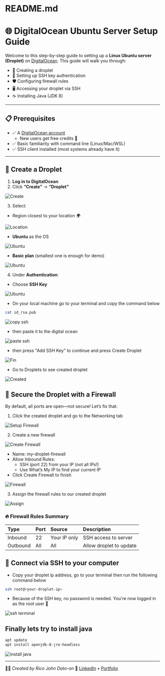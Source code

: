# README.md

# 🌐 DigitalOcean Ubuntu Server Setup Guide

Welcome to this step-by-step guide to setting up a **Linux Ubuntu server (Droplet)** on [DigitalOcean](https://www.digitalocean.com/). This guide will walk you through:

- 🔧 Creating a droplet
- 🔐 Setting up SSH key authentication
- 🛡️ Configuring firewall rules
- 🖥️ Accessing your droplet via SSH
- ☕ Installing Java (JDK 8)

---

## 📋 Prerequisites

- ✅ A [DigitalOcean account](https://www.digitalocean.com/)
  - New users get free credits 💸
- ✅ Basic familiarity with command line (Linux/Mac/WSL)
- ✅ SSH client installed (most systems already have it)

---

## 🚀 Create a Droplet

1. **Log in to DigitalOcean**
2. Click **“Create”** → **“Droplet”**

![Create](Images/createdroplet.png)

3. Select:

- Region closest to your location 🌍

![Location](Images/location.png)

- **Ubuntu** as the OS

![Ubuntu](Images/ubuntu.png)

- **Basic plan** (smallest one is enough for demo)

![Ubuntu](Images/basicplan.png)

4. Under **Authentication**:

- Choose **SSH Key**

![Ubuntu](Images/basicplan.png)

- On your local machine go to your terminal and copy the command below

```bash
cat id_rsa.pub
```

![copy ssh](Images/copyssh.png)

- then paste it to the digital ocean

![paste ssh](Images/pastessh.png)

- then press "Add SSH Key" to continue and press Create Droplet

![Fin](Images/finDroplet.png)

- Go to Droplets to see created droplet

![Created](Images/createdDroplet.png)

## 🔐 Secure the Droplet with a Firewall

By default, all ports are open—not secure! Let’s fix that.

1. Click the created droplet and go to the Networking tab

![Setup Firewall](Images/editFirewall.png)

2. Create a new firewall

![Create Firewall](Images/createFirewall.png)

- Name: my-droplet-firewall
- Allow Inbound Rules:
  - SSH (port 22) from your IP (not all IPs!)
  - Use What’s My IP to find your current IP
- Click Create Firewall to finish

![Firewall](Images/createFW.png)

3. Assign the firewall rules to our created droplet

![Assign](Images/assignFW.png)

### 🔥 Firewall Rules Summary

| Type     | Port | Source       | Description             |
| :------- | :--- | :----------- | :---------------------- |
| Inbound  | 22   | Your IP only | SSH access to server    |
| Outbound | All  | All          | Allow droplet to update |

## 🔌 Connect via SSH to your computer

- Copy your droplet ip address, go to your terminal then run the following command below

```bash
ssh root@<your-droplet-ip>
```

- Because of the SSH key, no password is needed. You're now logged in as the root user 🎉

![ssh terminal](Images/sshroot.png)

## Finally lets try to install java

```bash
apt update
apt install openjdk-8-jre-headless
```

![install java](Images/installjava.png)

---

🧑‍💻 _Created by Rico John Dato-on_
🔗 [LinkedIn](https://www.linkedin.com/in/rico-john-dato-on) • [Portfolio](https://ricodatoon.netlify.app)
